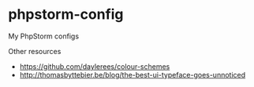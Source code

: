 # phpstorm-config

My PhpStorm configs

Other resources

- https://github.com/daylerees/colour-schemes
- http://thomasbyttebier.be/blog/the-best-ui-typeface-goes-unnoticed
